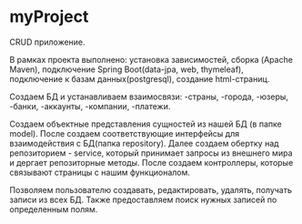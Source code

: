 # myProject

CRUD приложение.

В рамках проекта выполнено: 
установка зависимостей, сборка (Apache Maven), подключение Spring Boot(data-jpa, web, thymeleaf), подключение к базам данных(postgresql), создание html-страниц.

Создаем БД и устанавливаем взаимосвязи:
-страны,
-города,
-юзеры,
-банки,
-аккаунты,
-компании,
-платежи.

Создаем объектные представления сущностей из нашей БД (в папке model). После создаем соответствующие интерфейсы для взаимодействия с БД(папка repository). Далее создаем обертку над репозиторием - service, который принимает запросы из внешнего мира и дергает репозиторные методы. После создаем контроллеры, которые связывают страницы с нашим функционалом.

Позволяем пользователю создавать, редактировать, удалять, получать записи из всех БД. Также предоставляем поиск нужных записей по определенным полям.

